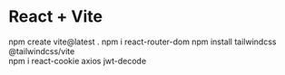 # React + Vite

npm create vite@latest .
npm i react-router-dom
npm install tailwindcss @tailwindcss/vite    
npm i react-cookie axios jwt-decode                                                  